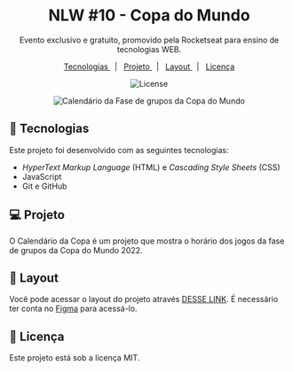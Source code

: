 <h1 align = "center"> NLW #10 - Copa do Mundo </h1>

<p align = "center">
  Evento exclusivo e gratuito, promovido pela Rocketseat para ensino de tecnologias WEB.
</p>

<p align = "center">
  <a href = "#-tecnologias"> Tecnologias </a> &nbsp;&nbsp;|&nbsp;&nbsp;
  <a href = "#-projeto"> Projeto </a> &nbsp;&nbsp;|&nbsp;&nbsp;
  <a href = "#-layout"> Layout </a> &nbsp;&nbsp;|&nbsp;&nbsp;
  <a href = "#memo-licença"> Licença </a>
</p>

<p align = "center">
  <img src = "https://img.shields.io/static/v1?label=license&message=MIT&color=49AA26&" alt = "License">
</p>

<p align = "center">
  <img src = "https://user-images.githubusercontent.com/59178745/200153808-58cad565-c05b-413f-bc11-9c9d0b29b8a5.jpg" alt = "Calendário da Fase de grupos da Copa do Mundo">
</p>

 ## 🚀 Tecnologias

<p>
  Este projeto foi desenvolvido com as seguintes tecnologias:
  <ul>
    <li> <em> HyperText Markup Language </em> (HTML) e <em> Cascading Style Sheets </em> (CSS) </li>
    <li> JavaScript </li>
    <li> Git e GitHub </li>
  </ul>
</p>

## 💻 Projeto

<p>
  O Calendário da Copa é um projeto que mostra o horário dos jogos da fase de grupos da Copa do Mundo 2022.
</p>

## 🔖 Layout

<p>
  Você pode acessar o layout do projeto através <a href = "https://www.figma.com/file/sHWj4kuc2uc5vy8i88ZurU/Calend%C3%A1rio-de-Jogos-(Community)/duplicate"> DESSE LINK</a>. É necessário ter conta no <a href = "https://figma.com"> Figma</a> para acessá-lo.
</p>

## :memo: Licença

<p>
  Este projeto está sob a licença MIT.
</p>
